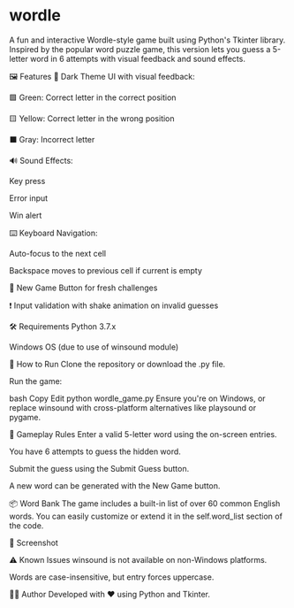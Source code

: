 # wordle

A fun and interactive Wordle-style game built using Python's Tkinter library. Inspired by the popular word puzzle game, this version lets you guess a 5-letter word in 6 attempts with visual feedback and sound effects.

🖼️ Features
🎨 Dark Theme UI with visual feedback:

🟩 Green: Correct letter in the correct position

🟨 Yellow: Correct letter in the wrong position

⬛ Gray: Incorrect letter

🔊 Sound Effects:

Key press

Error input

Win alert

⌨️ Keyboard Navigation:

Auto-focus to the next cell

Backspace moves to previous cell if current is empty

🔁 New Game Button for fresh challenges

❗ Input validation with shake animation on invalid guesses

🛠️ Requirements
Python 3.7.x

Windows OS (due to use of winsound module)

🚀 How to Run
Clone the repository or download the .py file.

Run the game:

bash
Copy
Edit
python wordle_game.py
Ensure you're on Windows, or replace winsound with cross-platform alternatives like playsound or pygame.

🧠 Gameplay Rules
Enter a valid 5-letter word using the on-screen entries.

You have 6 attempts to guess the hidden word.

Submit the guess using the Submit Guess button.

A new word can be generated with the New Game button.

📦 Word Bank
The game includes a built-in list of over 60 common English words. You can easily customize or extend it in the self.word_list section of the code.

📸 Screenshot

⚠️ Known Issues
winsound is not available on non-Windows platforms.

Words are case-insensitive, but entry forces uppercase.

🧑‍💻 Author
Developed with ❤️ using Python and Tkinter.
